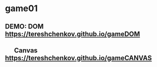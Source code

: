 # game01
## DEMO: DOM https://tereshchenkov.github.io/gameDOM
##       Canvas https://tereshchenkov.github.io/gameCANVAS

